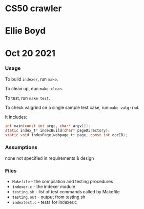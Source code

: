 # CS50 crawler
# Ellie Boyd
# Oct 20 2021

### Usage

To build `indexer`, run `make`.

To clean up, eun `make clean`.

To test, run `make test`.

To check valgrind on a single sample test case, run `make valgrind`.

It includes:
```c
int main(const int argc, char* argv[]);
static index_t* indexBuild(char* pageDirectory);
static void indexPage(webpage_t* page, const int docID);
```

### Assumptions

none not specified in requirements & design

### Files

* `Makefile` - the compilation and testing procedures
* `indexer.c` - the indexer module
* `testing.sh` - list of test commands called by Makefile
* `testing.out` - output from testing.sh
* `indextest.c` - tests for indexer.c

